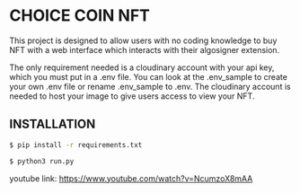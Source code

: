 # CHOICE COIN NFT
This project is designed to allow users with no coding knowledge to buy NFT with a web interface which interacts with their algosigner extension. 

The only requirement needed is a cloudinary account with your api key, which you must put in a .env file. You can look at the .env_sample to create your own .env file or rename .env_sample to .env. The cloudinary account is needed to host your image to give users access to view your NFT.


## INSTALLATION 
```sh
$ pip install -r requirements.txt
```

```sh
$ python3 run.py
```


youtube link: https://www.youtube.com/watch?v=NcumzoX8mAA
